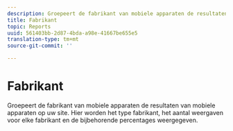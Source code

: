 ```yaml
---
description: Groepeert de fabrikant van mobiele apparaten de resultaten van mobiele apparaten op uw site. Hier worden het type fabrikant, het aantal weergaven voor elke fabrikant en de bijbehorende percentages weergegeven.
title: Fabrikant
topic: Reports
uuid: 561403bb-2d87-4bda-a98e-41667be655e5
translation-type: tm+mt
source-git-commit: ''

---
```



# Fabrikant

Groepeert de fabrikant van mobiele apparaten de resultaten van mobiele apparaten op uw site. Hier worden het type fabrikant, het aantal weergaven voor elke fabrikant en de bijbehorende percentages weergegeven.

